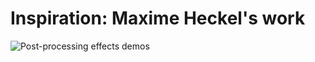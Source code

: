 # Inspiration: Maxime Heckel's work

![Post-processing effects demos](https://grant-uploader.s3.amazonaws.com/2024-11-14-11-01-00-2000.jpg)
